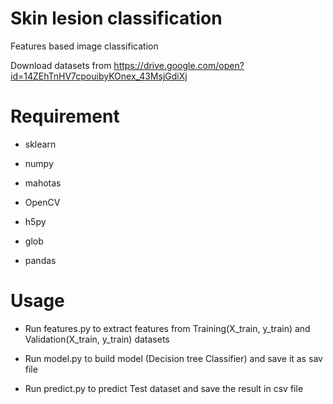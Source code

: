 # Skin lesion classification
Features based image classification

Download datasets from https://drive.google.com/open?id=14ZEhTnHV7cpouibyKOnex_43MsjGdiXj



# Requirement
* sklearn

* numpy

* mahotas

* OpenCV

* h5py

* glob

* pandas

# Usage
* Run features.py to extract features from Training(X_train, y_train) and Validation(X_train, y_train) datasets

* Run model.py to build model (Decision tree Classifier) and save it as sav file

* Run predict.py to predict Test dataset and save the result in csv file
